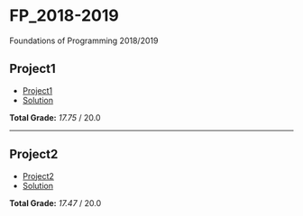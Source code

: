 # FP_2018-2019
Foundations of Programming 2018/2019

## Project1

* [Project1](Project1/docs/proj1_20182019.pdf)
* [Solution](Project1/Proj1_93743.py)

**Total Grade:** *17.75* / 20.0

---

## Project2

* [Project2](Project2/docs/proj2220182019.pdf)
* [Solution](Project2/solution/93743/Proj2_93743.py)

**Total Grade:** *17.47* / 20.0
